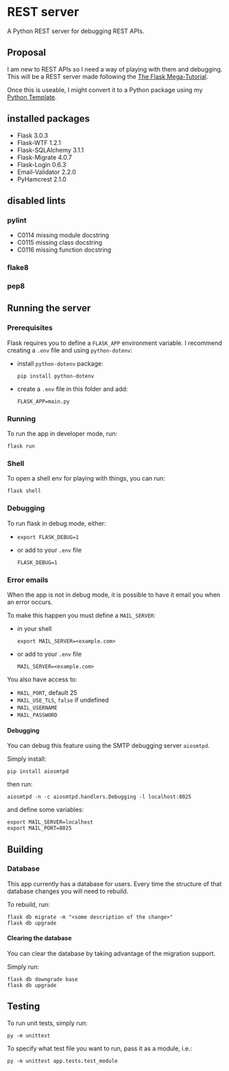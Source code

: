 # REST server
A Python REST server for debugging REST APIs.

## Proposal
I am new to REST APIs so I need a way of playing with them and debugging. This will be a REST server made following the [The Flask Mega-Tutorial](https://blog.miguelgrinberg.com/post/the-flask-mega-tutorial-part-i-hello-world).

Once this is useable, I might convert it to a Python package using my [Python Template](https://github.com/TR33HGR/python-template).

## installed packages
- Flask 3.0.3
- Flask-WTF 1.2.1
- Flask-SQLAlchemy 3.1.1
- Flask-Migrate 4.0.7
- Flask-Login 0.6.3
- Email-Validator 2.2.0
- PyHamcrest 2.1.0

## disabled lints
### pylint
- C0114 missing module docstring
- C0115 missing class docstring
- C0116 missing function docstring

### flake8

### pep8

## Running the server
### Prerequisites
Flask requires you to define a `FLASK_APP` environment variable. I recommend creating a `.env` file and using `python-dotenv`:

- install `python-dotenv` package:
    ```
    pip install python-dotenv
    ```

- create a `.env` file in this folder and add:
    ```
    FLASK_APP=main.py
    ```

### Running
To run the app in developer mode, run:
```
flask run
```

### Shell
To open a shell env for playing with things, you can run:
```
flask shell
```

### Debugging
To run flask in debug mode, either:

-
    ```
    export FLASK_DEBUG=1
    ```

- or add to your `.env` file
    ```
    FLASK_DEBUG=1
    ```

### Error emails
When the app is not in debug mode, it is possible to have it email you when an error occurs.

To make this happen you must define a `MAIL_SERVER`:
- in your shell
    ```
    export MAIL_SERVER=<example.com>
    ```

- or add to your `.env` file
    ```
    MAIL_SERVER=<example.com>
    ```

You also have access to:
- `MAIL_PORT`, default 25
- `MAIL_USE_TLS`, `false` if undefined
- `MAIL_USERNAME`
- `MAIL_PASSWORD`

#### Debugging
You can debug this feature using the SMTP debugging server `aiosmtpd`.

Simply install:
```
pip install aiosmtpd
```

then run:
```
aiosmtpd -n -c aiosmtpd.handlers.Debugging -l localhost:8025
```

and define some variables:
```
export MAIL_SERVER=localhost
export MAIL_PORT=8025
```

## Building
### Database
This app currently has a database for users. Every time the structure of that database changes you will need to rebuild.

To rebuild, run:
```
flask db migrate -m "<some description of the change>"
flask db upgrade
```

#### Clearing the database
You can clear the database by taking advantage of the migration support.

Simply run:
```
flask db downgrade base
flask db upgrade
```

## Testing
To run unit tests, simply run:
```
py -m unittest
```

To specify what test file you want to run, pass it as a module, i.e.:
```
py -m unittest app.tests.test_module
```